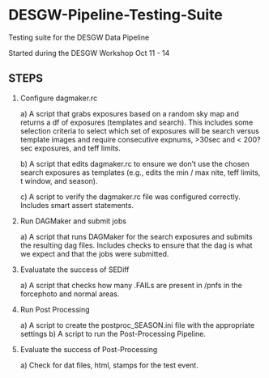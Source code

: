 # DESGW-Pipeline-Testing-Suite

Testing suite for the DESGW Data Pipeline

Started during the DESGW Workshop Oct 11 - 14

## STEPS 

1) Configure dagmaker.rc

   a) A script that grabs exposures based on a random sky map
      and returns a df of exposures (templates and search).
      This includes some selection criteria to select which 
      set of exposures will be search versus template images 
      and require consecutive expnums, >30sec and < 200?sec 
      exposures, and teff limits.

   b) A script that edits dagmaker.rc to ensure we don’t use 
      the chosen search exposures as templates (e.g., edits
      the min / max nite, teff limits, t window, and season).

   c) A script to verify the dagmaker.rc file was configured 
      correctly. Includes smart assert statements.

2) Run DAGMaker and submit jobs

   a) A script that runs DAGMaker for the search exposures
      and submits the resulting dag files. Includes checks to
      ensure that the dag is what we expect and that the jobs
      were submitted.

3) Evaluatate the success of SEDiff

   a) A script that checks how many .FAILs are present in 
      /pnfs in the forcephoto and normal areas.

4) Run Post Processing
   
   a) A script to create the postproc_SEASON.ini file with
      the appropriate settings
   b) A script to run the Post-Processing Pipeline.
 
5) Evaluate the success of Post-Processing
   
   a) Check for dat files, html, stamps for the test event.
